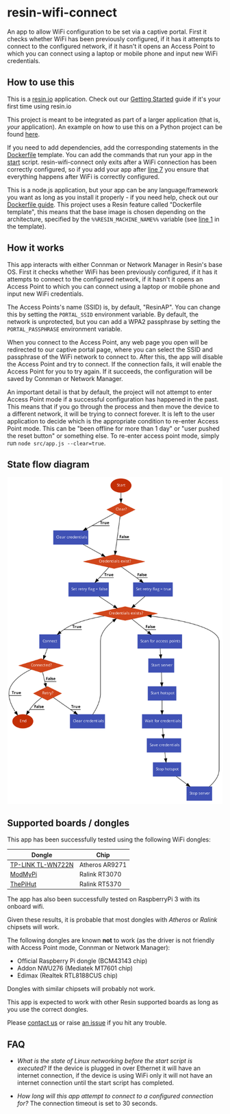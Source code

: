 # resin-wifi-connect
An app to allow WiFi configuration to be set via a captive portal. First it checks whether WiFi has been previously configured, if it has it attempts to connect to the configured network, if it hasn't it opens an Access Point to which you can connect using a laptop or mobile phone and input new WiFi credentials.


## How to use this
This is a [resin.io](http://resin.io) application. Check out our [Getting Started](http://docs.resin.io/#/pages/installing/gettingStarted.md) guide if it's your first time using resin.io

This project is meant to be integrated as part of a larger application (that is, _your_ application). An example on how to use this on a Python project can be found [here](https://github.com/resin-io-projects/resin-wifi-connect-example).

If you need to add dependencies, add the corresponding statements in the [Dockerfile](./Dockerfile.template) template. You can add the commands that run your app in the [start](./start) script. resin-wifi-connect only exits after a WiFi connection has been correctly configured, so if you add your app after [line 7](./start#L7) you ensure that everything happens after WiFi is correctly configured.

This is a node.js application, but your app can be any language/framework you want as long as you install it properly - if you need help, check out our [Dockerfile guide](https://docs.resin.io/deployment/dockerfile/). This project uses a Resin feature called "Dockerfile template", this means that the base image is chosen depending on the architecture, specified by the `%%RESIN_MACHINE_NAME%%` variable (see [line 1](./Dockerfile.template#L1) in the template).

## How it works
This app interacts with either Connman or Network Manager in Resin's base OS. First it checks whether WiFi has been previously configured, if it has it attempts to connect to the configured network, if it hasn't it opens an Access Point to which you can connect using a laptop or mobile phone and input new WiFi credentials.

The Access Points's name (SSID) is, by default, "ResinAP". You can change this by setting the `PORTAL_SSID` environment variable. By default, the network is unprotected, but you can add a WPA2 passphrase by setting the `PORTAL_PASSPHRASE` environment variable.

When you connect to the Access Point, any web page you open will be redirected to our captive portal page, where you can select the SSID and passphrase of the WiFi network to connect to. After this, the app will disable the Access Point and try to connect. If the connection fails, it will enable the Access Point for you to try again. If it succeeds, the configuration will be saved by Connman or Network Manager.

An important detail is that by default, the project will not attempt to enter Access Point mode if a successful configuration has happened in the past. This means that if you go through the process and then move the device to a different network, it will be trying to connect forever. It is left to the user application to decide which is the appropriate condition to re-enter Access Point mode. This can be "been offline for more than 1 day" or "user pushed the reset button" or something else. To re-enter access point mode, simply run `node src/app.js --clear=true`.

## State flow diagram
![State flow diagram](./images/flow.png?raw=true)


## Supported boards / dongles
This app has been successfully tested using the following WiFi dongles:

Dongle                                     | Chip
-------------------------------------------|-------------------
[TP-LINK TL-WN722N](http://bit.ly/1P1MdAG) | Atheros AR9271
[ModMyPi](http://bit.ly/1gY3IHF)           | Ralink RT3070
[ThePiHut](http://bit.ly/1LfkCgZ)          | Ralink RT5370

The app has also been successfully tested on RaspberryPi 3 with its onboard wifi.

Given these results, it is probable that most dongles with *Atheros* or *Ralink* chipsets will work.

The following dongles are known **not** to work (as the driver is not friendly with Access Point mode, Connman or Network Manager):

* Official Raspberry Pi dongle (BCM43143 chip)
* Addon NWU276 (Mediatek MT7601 chip)
* Edimax (Realtek RTL8188CUS chip)

Dongles with similar chipsets will probably not work.

This app is expected to work with other Resin supported boards as long as you use the correct dongles.

Please [contact us](https://resin.io/community/) or raise [an issue](https://github.com/resin-io/resin-wifi-connect/issues) if you hit any trouble.

## FAQ
* *What is the state of Linux networking before the start script is executed?*
If the device is plugged in over Ethernet it will have an internet connection, if the device is using WiFi only it will not have an internet connection until the start script has completed.

* *How long will this app attempt to connect to a configured connection for?*
The connection timeout is set to 30 seconds.
